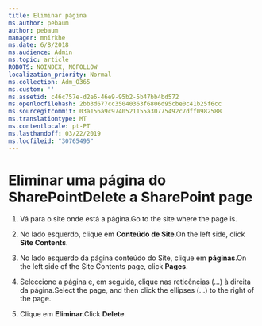 ```yaml
---
title: Eliminar página
ms.author: pebaum
author: pebaum
manager: mnirkhe
ms.date: 6/8/2018
ms.audience: Admin
ms.topic: article
ROBOTS: NOINDEX, NOFOLLOW
localization_priority: Normal
ms.collection: Adm_O365
ms.custom: ''
ms.assetid: c46c757e-d2e6-46e9-95b2-5b47bb4bd572
ms.openlocfilehash: 2bb3d677cc35040363f6806d95cbe0c41b25f6cc
ms.sourcegitcommit: 03a156a9c9740521155a30775492c7dff0982588
ms.translationtype: MT
ms.contentlocale: pt-PT
ms.lasthandoff: 03/22/2019
ms.locfileid: "30765495"
---
```

# <a name="delete-a-sharepoint-page"></a><span data-ttu-id="edadd-102">Eliminar uma página do SharePoint</span><span class="sxs-lookup"><span data-stu-id="edadd-102">Delete a SharePoint page</span></span>

1. <span data-ttu-id="edadd-103">Vá para o site onde está a página.</span><span class="sxs-lookup"><span data-stu-id="edadd-103">Go to the site where the page is.</span></span>
    
2. <span data-ttu-id="edadd-104">No lado esquerdo, clique em **Conteúdo de Site**.</span><span class="sxs-lookup"><span data-stu-id="edadd-104">On the left side, click **Site Contents**.</span></span>
    
3. <span data-ttu-id="edadd-105">No lado esquerdo da página conteúdo do Site, clique em **páginas**.</span><span class="sxs-lookup"><span data-stu-id="edadd-105">On the left side of the Site Contents page, click **Pages**.</span></span>
    
4. <span data-ttu-id="edadd-106">Seleccione a página e, em seguida, clique nas reticências (...) à direita da página.</span><span class="sxs-lookup"><span data-stu-id="edadd-106">Select the page, and then click the ellipses (...) to the right of the page.</span></span>
    
5. <span data-ttu-id="edadd-107">Clique em **Eliminar**.</span><span class="sxs-lookup"><span data-stu-id="edadd-107">Click **Delete**.</span></span>
    

